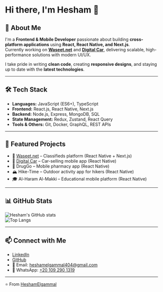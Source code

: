 # Hi there, I'm Hesham 👋

## 🚀 About Me
I'm a **Frontend & Mobile Developer** passionate about building **cross-platform applications** using **React, React Native, and Next.js**.  
Currently working on **[Waseet.net](https://waseet.net/)** and **[Digital Car](https://www.digitalcar.sa/)**, delivering scalable, high-performance solutions with modern UI/UX.

I take pride in writing **clean code**, creating **responsive designs**, and staying up to date with the **latest technologies**.

---

## 🛠 Tech Stack
- **Languages:** JavaScript (ES6+), TypeScript  
- **Frontend:** React.js, React Native, Next.js  
- **Backend:** Node.js, Express, MongoDB, SQL  
- **State Management:** Redux, Zustand, React Query  
- **Tools & Others:** Git, Docker, GraphQL, REST APIs  

---

## 🌟 Featured Projects
- 🚀 [Waseet.net](https://waseet.net/) – Classifieds platform (React Native + Next.js)  
- 🚗 [Digital Car](https://www.digitalcar.sa/) – Car-selling mobile app (React Native)  
- 💊 DrugGo – Mobile pharmacy app (React Native)  
- 🏔 Hike-Time – Outdoor activity app for hikers (React Native)  
- 🎓 Al-Haram Al-Makki – Educational mobile platform (React Native)  

---

## 📊 GitHub Stats
![Hesham's GitHub stats](https://github-readme-stats.vercel.app/api?username=HeshamElgammal&show_icons=true&theme=radical)  
![Top Langs](https://github-readme-stats.vercel.app/api/top-langs/?username=HeshamElgammal&layout=compact&theme=radical)

---

## 📫 Connect with Me
- [LinkedIn](https://linkedin.com/in/hesham-elgammal-3b47a0383)  
- [GitHub](https://github.com/HeshamElgammal)  
- 📧 Email: heshamelgammal404@gmail.com  
- 📱 WhatsApp: [+20 109 290 1319](https://wa.me/201092901319)  

---
⭐️ From [HeshamElgammal](https://github.com/HeshamElgammal)
